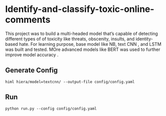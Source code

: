 # Identify-and-classify-toxic-online-comments
 This project was to build a multi-headed model that’s capable of detecting different types of of toxicity like threats, obscenity, insults, and identity-based hate. For learning purpose, base model like NB, text CNN , and LSTM was built and tested. MOre advanced models like BERT was used to further improve model accuracy . 
 
## Generate Config
```
himl hiera/model=textcnn/ --output-file config/config.yaml
```

## Run
```
python run.py --config config/config.yaml 
```

